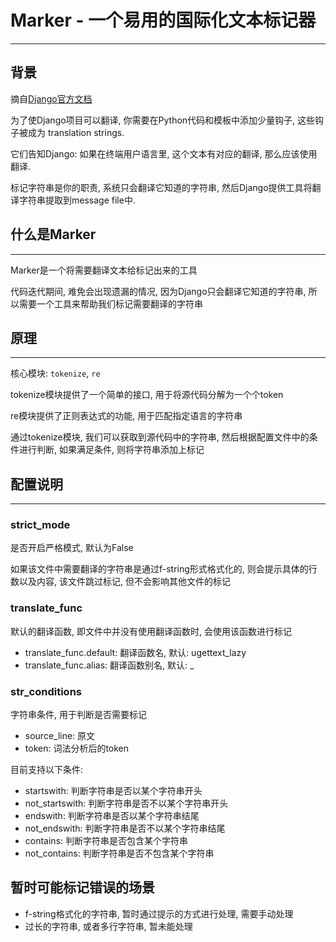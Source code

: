 # Marker - 一个易用的国际化文本标记器

<hr>

## 背景
摘自[Django官方文档](https://docs.djangoproject.com/zh-hans/4.1/topics/i18n/translation/)

为了使Django项目可以翻译, 你需要在Python代码和模板中添加少量钩子, 这些钩子被成为 translation strings.

它们告知Django: 如果在终端用户语言里, 这个文本有对应的翻译, 那么应该使用翻译.

标记字符串是你的职责, 系统只会翻译它知道的字符串, 然后Django提供工具将翻译字符串提取到message file中.

## 什么是Marker
<hr>

Marker是一个将需要翻译文本给标记出来的工具

代码迭代期间, 难免会出现遗漏的情况, 因为Django只会翻译它知道的字符串, 所以需要一个工具来帮助我们标记需要翻译的字符串

## 原理
<hr>

核心模块: `tokenize`, `re`

tokenize模块提供了一个简单的接口, 用于将源代码分解为一个个token

re模块提供了正则表达式的功能, 用于匹配指定语言的字符串

通过tokenize模块, 我们可以获取到源代码中的字符串, 然后根据配置文件中的条件进行判断, 如果满足条件, 则将字符串添加上标记

## 配置说明
<hr>

### strict_mode
是否开启严格模式, 默认为False

如果该文件中需要翻译的字符串是通过f-string形式格式化的, 则会提示具体的行数以及内容, 该文件跳过标记, 但不会影响其他文件的标记

### translate_func
默认的翻译函数, 即文件中并没有使用翻译函数时, 会使用该函数进行标记

- translate_func.default: 翻译函数名, 默认: ugettext_lazy
- translate_func.alias: 翻译函数别名, 默认: _

### str_conditions
字符串条件, 用于判断是否需要标记

- source_line: 原文
- token: 词法分析后的token

目前支持以下条件:
- startswith: 判断字符串是否以某个字符串开头
- not_startswith: 判断字符串是否不以某个字符串开头
- endswith: 判断字符串是否以某个字符串结尾
- not_endswith: 判断字符串是否不以某个字符串结尾
- contains: 判断字符串是否包含某个字符串
- not_contains: 判断字符串是否不包含某个字符串

## 暂时可能标记错误的场景
- f-string格式化的字符串, 暂时通过提示的方式进行处理, 需要手动处理
- 过长的字符串, 或者多行字符串, 暂未能处理
